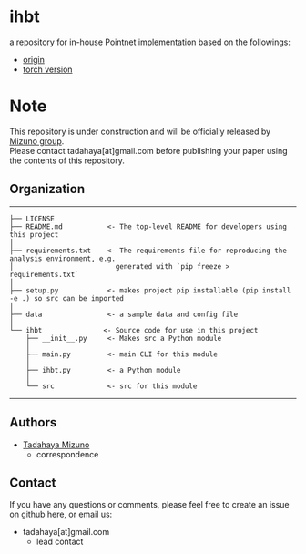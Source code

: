 # ihbt
a repository for in-house Pointnet implementation based on the followings:  
- [origin](https://arxiv.org/abs/1612.00593)  
- [torch version](https://github.com/itberrios/3D/tree/main/point_net)  


# Note
This repository is under construction and will be officially released by [Mizuno group](https://github.com/mizuno-group).  
Please contact tadahaya[at]gmail.com before publishing your paper using the contents of this repository.  

## Organization
------------  

    ├── LICENSE  
    ├── README.md           <- The top-level README for developers using this project  
    │  
    ├── requirements.txt    <- The requirements file for reproducing the analysis environment, e.g.  
    │                         generated with `pip freeze > requirements.txt`  
    │  
    ├── setup.py            <- makes project pip installable (pip install -e .) so src can be imported  
    │  
    ├── data                <- a sample data and config file  
    │  
    └── ihbt               <- Source code for use in this project  
        ├── __init__.py     <- Makes src a Python module  
        │  
        ├── main.py         <- main CLI for this module  
        │  
        ├── ihbt.py         <- a Python module  
        │  
        └── src             <- src for this module  

------------

## Authors
- [Tadahaya Mizuno](https://github.com/tadahayamiz)  
    - correspondence  

## Contact
If you have any questions or comments, please feel free to create an issue on github here, or email us:  
- tadahaya[at]gmail.com  
    - lead contact  